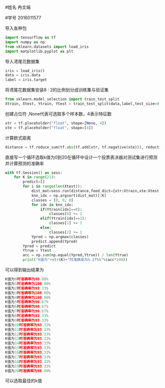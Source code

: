 #姓名  冉文端

#学号  2016011577



导入各种包

```python
import tensorflow as tf
import numpy as np
from sklearn.datasets import load_iris
import matplotlib.pyplot as plt
```

导入鸢尾花数据集

```python
iris = load_iris()
data = iris.data
label = iris.target
```

将鸢尾花数据集安装8 : 2的比例划分成训练集与验证集

```python
from sklearn.model_selection import train_test_split
Xtrain, Xtest, Ytrain, Ytest = train_test_split(data,label,test_size=0.2,shuffle=True)
```

创建占位符 ,None代表可选取多个样本数，4表示特征数

```python
xtr = tf.placeholder("float", shape=[None, 4])    
xte = tf.placeholder("float", shape=[4])
```

计算欧式距离

```python
distance = tf.reduce_sum(tf.abs(tf.add(xtr, tf.negative(xte))), reduction_indices=1)
```

直接写一个循环选取k值为0到20在循环中设计一个投票表决器对测试集进行预测并计算预测的准确率

```python
with tf.Session() as sess:
    for K in range(21):
        predict=[]
        for i in range(len(Xtest)):
            dist_mat=sess.run(distance,feed_dict={xtr:Xtrain,xte:Xtest[i]})
            knn_idx = np.argsort(dist_mat)[:K]
            classes = [0, 0, 0]
            for idx in knn_idx:
                if(Ytrain[idx]==0):
                    classes[0] += 1
                elif(Ytrain[idx]==1):
                    classes[1] += 1
                else:
                    classes[2] += 1
            Ypred = np.argmax(classes)
            predict.append(Ypred)
        Ypred = predict
        Ytrue = Ytest
        acc = np.sum(np.equal(Ypred,Ytrue)) / len(Ytrue)
        print("K值为"+str(K)+"时准确率为%.2f%%"%(acc*100))
```

可以得到输出结果为

```python
K值为0时准确率为40.00%
K值为1时准确率为100.00%
K值为2时准确率为93.33%
K值为3时准确率为100.00%
K值为4时准确率为100.00%
K值为5时准确率为96.67%
K值为6时准确率为96.67%
K值为7时准确率为96.67%
K值为8时准确率为93.33%
K值为9时准确率为93.33%
K值为10时准确率为93.33%
K值为11时准确率为93.33%
K值为12时准确率为93.33%
K值为13时准确率为93.33%
K值为14时准确率为93.33%
K值为15时准确率为93.33%
K值为16时准确率为93.33%
K值为17时准确率为93.33%
K值为18时准确率为93.33%
K值为19时准确率为93.33%
K值为20时准确率为90.00%
```

可以选取最佳的k值